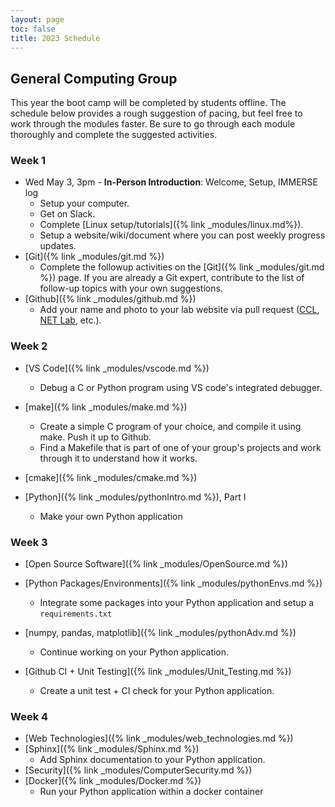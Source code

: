 ```yaml
---
layout: page
toc: false
title: 2023 Schedule
---
```



## General Computing Group

This year the boot camp will be completed by students offline.  The schedule below provides a rough suggestion of pacing, but feel free to work through the modules faster.  Be sure to go through each module thoroughly and complete the suggested activities.

### Week 1            
* Wed May 3, 3pm - **In-Person Introduction**: Welcome, Setup, IMMERSE log
  * Setup your computer. 
  * Get on Slack. 
  * Complete [Linux setup/tutorials]({% link _modules/linux.md%}). 
  * Setup a website/wiki/document where you can post weekly progress updates.
* [Git]({% link _modules/git.md %}) 
  * Complete the followup activities on the [Git]({% link _modules/git.md %}) page.  If you are already a Git expert, contribute to the list of follow-up topics with your own suggestions.
* [Github]({% link _modules/github.md %})
  * Add your name and photo to your lab website via pull request ([CCL](https://ccl.byu.edu), [NET Lab](https://netlab.byu.edu/), etc.). 

### Week 2
* [VS Code]({% link _modules/vscode.md %})
  * Debug a C or Python program using VS code's integrated debugger.

* [make]({% link _modules/make.md %})   
  * Create a simple C program of your choice, and compile it using make.  Push it up to Github.  
  * Find a Makefile that is part of one of your group's projects and work through it to understand how it works.

* [cmake]({% link _modules/cmake.md %})                                

*  [Python]({% link _modules/pythonIntro.md %}), Part I
   * Make your own Python application


### Week 3
* [Open Source Software]({% link _modules/OpenSource.md %})     
* [Python Packages/Environments]({% link _modules/pythonEnvs.md %})
  * Integrate some packages into your Python application and setup a `requirements.txt`

* [numpy, pandas, matplotlib]({% link _modules/pythonAdv.md %}) 
  * Continue working on your Python application.
*  [Github CI + Unit Testing]({% link _modules/Unit_Testing.md %})
   * Create a unit test + CI check for your Python application.

### Week 4
* [Web Technologies]({% link _modules/web_technologies.md %}) 
* [Sphinx]({% link _modules/Sphinx.md %})                        
  * Add Sphinx documentation to your Python application.
* [Security]({% link _modules/ComputerSecurity.md %})
* [Docker]({% link _modules/Docker.md %}) 
  * Run your Python application within a docker container
